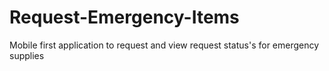 # Request-Emergency-Items
Mobile first application to request and view request status's for emergency supplies
